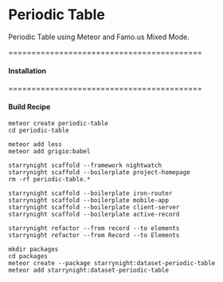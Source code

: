 Periodic Table
===========================================

Periodic Table using Meteor and Famo.us Mixed Mode.


==========================================
#### Installation



==========================================
#### Build Recipe  

````
meteor create periodic-table
cd periodic-table

meteor add less
meteor add grigio:babel

starrynight scaffold --framework nightwatch
starrynight scaffold --boilerplate project-homepage
rm -rf periodic-table.*

starrynight scaffold --boilerplate iron-router
starrynight scaffold --boilerplate mobile-app
starrynight scaffold --boilerplate client-server
starrynight scaffold --boilerplate active-record

starrynight refactor --from record --to elements
starrynight refactor --from Record --to Elements

mkdir packages
cd packages
meteor create --package starrynight:dataset-periodic-table
meteor add starrynight:dataset-periodic-table
````
